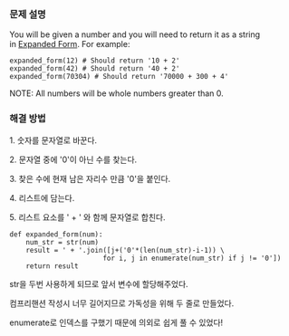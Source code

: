### 문제 설명

You will be given a number and you will need to return it as a string in [Expanded Form](https://www.mathsisfun.com/definitions/expanded-notation.html). For example:

```
expanded_form(12) # Should return '10 + 2'
expanded_form(42) # Should return '40 + 2'
expanded_form(70304) # Should return '70000 + 300 + 4'
```

NOTE: All numbers will be whole numbers greater than 0.

### 해결 방법

1\. 숫자를 문자열로 바꾼다.

2\. 문자열 중에 '0'이 아닌 수를 찾는다.

3\. 찾은 수에 현재 남은 자리수 만큼 '0'을 붙인다.

4\. 리스트에 담는다.

5\. 리스트 요소를 ' + ' 와 함께 문자열로 합친다.

```
def expanded_form(num):
    num_str = str(num)
    result = ' + '.join([j+('0'*(len(num_str)-i-1)) \
                       for i, j in enumerate(num_str) if j != '0'])
    return result
```

str을 두번 사용하게 되므로 앞서 변수에 할당해주었다.

컴프리핸션 작성시 너무 길어지므로 가독성을 위해 두 줄로 만들었다.

enumerate로 인덱스를 구했기 때문에 의외로 쉽게 풀 수 있었다!